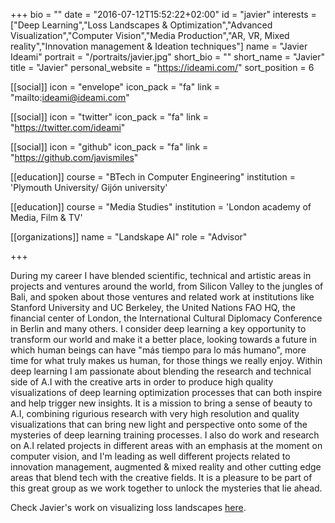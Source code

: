+++
bio = ""
date = "2016-07-12T15:52:22+02:00"
id = "javier"
interests = ["Deep Learning","Loss Landscapes & Optimization","Advanced Visualization","Computer Vision","Media Production","AR, VR, Mixed reality","Innovation management & Ideation techniques"]
name = "Javier Ideami"
portrait = "/portraits/javier.jpg"
short_bio = ""
short_name = "Javier"
title = "Javier"
personal_website = "https://ideami.com/"
sort_position = 6

[[social]]
    icon = "envelope"
    icon_pack = "fa"
    link = "mailto:ideami@ideami.com"

[[social]]
    icon = "twitter"
    icon_pack = "fa"
    link = "https://twitter.com/ideami"

[[social]]
    icon = "github"
    icon_pack = "fa"
    link = "https://github.com/javismiles"

[[education]]
    course = "BTech in Computer Engineering"
    institution = 'Plymouth University/ Gijón university'

[[education]]
    course = "Media Studies"
    institution = 'London academy of Media, Film & TV'

[[organizations]]
    name = "Landskape AI"
    role = "Advisor"

+++

During my career I have blended scientific, technical and artistic areas in projects and ventures around the world, from Silicon Valley to the jungles of Bali, and spoken about those ventures and related work at institutions like Stanford University and UC Berkeley, the United Nations FAO HQ, the financial center of London, the International Cultural Diplomacy Conference in Berlin and many others. I consider deep learning a key opportunity to transform our world and make it a better place, looking towards a future in which human beings can have "más tiempo para lo más humano", more time for what truly makes us human, for those things we really enjoy. Within deep learning I am passionate about blending the research and technical side of A.I with the creative arts in order to produce high quality visualizations of deep learning optimization processes that can both inspire and help trigger new insights. It is a mission to bring a sense of beauty to A.I, combining rigurious research with very high resolution and quality visualizations that can bring new light and perspective onto some of the mysteries of deep learning training processes. I also do work and research on A.I related projects in different areas with an emphasis at the moment on computer vision, and I'm leading as well different projects related to innovation management, augmented & mixed reality and other cutting edge areas that blend tech with the creative fields.
It is a pleasure to be part of this great group as we work together to unlock the mysteries that lie ahead.

Check Javier's work on visualizing loss landscapes [here](http://losslandscape.com/). 


